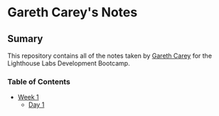 # Gareth Carey's Notes
## Sumary

This repository contains all of the notes taken by [Gareth Carey](https://github.com/GarCarey) for the Lighthouse Labs Development Bootcamp.

### Table of Contents
* [Week 1](/Week_1)
  * [Day 1](/Week_1/Day_1)